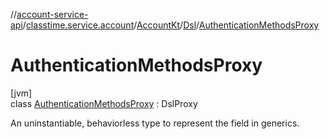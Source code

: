 //[account-service-api](../../../../../index.md)/[classtime.service.account](../../../index.md)/[AccountKt](../../index.md)/[Dsl](../index.md)/[AuthenticationMethodsProxy](index.md)

# AuthenticationMethodsProxy

[jvm]\
class [AuthenticationMethodsProxy](index.md) : DslProxy

An uninstantiable, behaviorless type to represent the field in generics.

